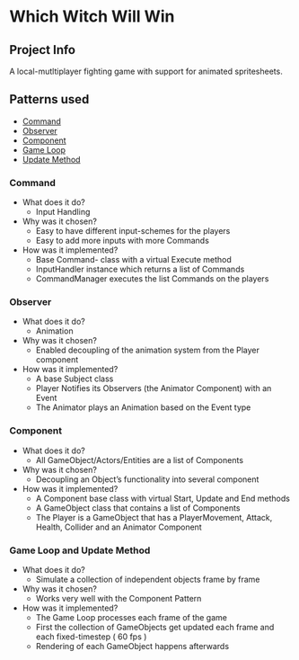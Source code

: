 
# Which Witch Will Win

## Project Info
A local-mutltiplayer fighting game with support for animated spritesheets.

## Patterns used
- [Command](#command)
- [Observer](#observer)
- [Component](#component)
- [Game Loop](#game-loop-and-update-method)
- [Update Method](#game-loop-and-update-method)

### Command
- What does it do?
  - Input Handling
- Why was it chosen?
  - Easy to have different input-schemes for the players
  - Easy to add more inputs with more Commands
- How was it implemented?
  - Base Command- class with a virtual Execute method
  - InputHandler instance which returns a list of Commands
  - CommandManager executes the list Commands on the players

### Observer
- What does it do?
  - Animation
- Why was it chosen?
  - Enabled decoupling of the animation system from the Player component
- How was it implemented?
  - A base Subject class
  - Player Notifies its Observers (the Animator Component) with an Event
  - The Animator plays an Animation based on the Event type

### Component
- What does it do?
  - All GameObject/Actors/Entities are a list of Components
- Why was it chosen?
  - Decoupling an Object’s functionality into several component
- How was it implemented?
  - A Component base class with virtual Start, Update and End methods
  - A GameObject class that contains a list of Components
  - The Player is a GameObject that has a PlayerMovement, Attack, Health, Collider and an Animator Component

### Game Loop and Update Method
- What does it do?
  - Simulate a collection of independent objects frame by frame
- Why was it chosen?
  - Works very well with the Component Pattern
- How was it implemented?
  - The Game Loop processes each frame of the game
  - First the collection of GameObjects get updated each frame and each fixed-timestep ( 60 fps )
  - Rendering of each GameObject happens afterwards




